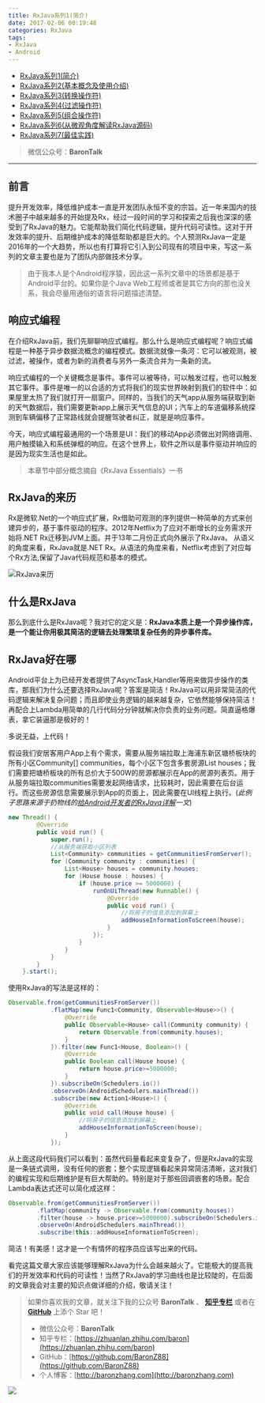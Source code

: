 ```yaml
---
title: RxJava系列1(简介)
date: 2017-02-06 00:19:48
categories: RxJava
tags:
- RxJava
- Android
---
```


* [RxJava系列1(简介)](http://baronzhang.com/blog/RxJava/RxJava系列1-简介/)
* [RxJava系列2(基本概念及使用介绍)](http://baronzhang.com/blog/RxJava/RxJava系列2-基本概念及使用介绍/)
* [RxJava系列3(转换操作符)](http://baronzhang.com/blog/RxJava/RxJava系列3-转换操作符/)
* [RxJava系列4(过滤操作符)](http://baronzhang.com/blog/RxJava/RxJava系列4-过滤操作符/)
* [RxJava系列5(组合操作符)](http://baronzhang.com/blog/RxJava/RxJava系列5-组合操作符/)
* [RxJava系列6(从微观角度解读RxJava源码)](http://baronzhang.com/blog/RxJava/RxJava系列6-从微观角度解读RxJava源码/)   
* [RxJava系列7(最佳实践)](http://baronzhang.com/blog/RxJava/RxJava系列7-最佳实践/)  

> 微信公众号：**BaronTalk**

***
## 前言
提升开发效率，降低维护成本一直是开发团队永恒不变的宗旨。近一年来国内的技术圈子中越来越多的开始提及Rx，经过一段时间的学习和探索之后我也深深的感受到了RxJava的魅力。它能帮助我们简化代码逻辑，提升代码可读性。这对于开发效率的提升、后期维护成本的降低帮助都是巨大的。个人预测RxJava一定是2016年的一个大趋势，所以也有打算将它引入到公司现有的项目中来，写这一系列的文章主要也是为了团队内部做技术分享。

> 由于我本人是个Android程序猿，因此这一系列文章中的场景都是基于Android平台的。如果你是个Java Web工程师或者是其它方向的那也没关系，我会尽量用通俗的语言将问题描述清楚。

<!-- more -->

## 响应式编程
在介绍RxJava前，我们先聊聊响应式编程。那么什么是响应式编程呢？响应式编程是一种基于异步数据流概念的编程模式。数据流就像一条河：它可以被观测，被过滤，被操作，或者为新的消费者与另外一条流合并为一条新的流。

响应式编程的一个关键概念是事件。事件可以被等待，可以触发过程，也可以触发其它事件。事件是唯一的以合适的方式将我们的现实世界映射到我们的软件中：如果屋里太热了我们就打开一扇窗户。同样的，当我们的天气app从服务端获取到新的天气数据后，我们需要更新app上展示天气信息的UI；汽车上的车道偏移系统探测到车辆偏移了正常路线就会提醒驾驶者纠正，就是是响应事件。

今天，响应式编程最通用的一个场景是UI：我们的移动App必须做出对网络调用、用户触摸输入和系统弹框的响应。在这个世界上，软件之所以是事件驱动并响应的是因为现实生活也是如此。

> 本章节中部分概念摘自《RxJava Essentials》一书

## RxJava的来历
Rx是微软.Net的一个响应式扩展，Rx借助可观测的序列提供一种简单的方式来创建异步的，基于事件驱动的程序。2012年Netflix为了应对不断增长的业务需求开始将.NET Rx迁移到JVM上面。并于13年二月份正式向外展示了RxJava。
从语义的角度来看，RxJava就是.NET Rx。从语法的角度来看，Netflix考虑到了对应每个Rx方法,保留了Java代码规范和基本的模式。

![RxJava来历](http://ocjtywvav.bkt.clouddn.com/rxjava/1/RxJava%E6%9D%A5%E5%8E%86.png)

## 什么是RxJava

那么到底什么是RxJava呢？我对它的定义是：**RxJava本质上是一个异步操作库，是一个能让你用极其简洁的逻辑去处理繁琐复杂任务的异步事件库。**

## RxJava好在哪
Android平台上为已经开发者提供了AsyncTask,Handler等用来做异步操作的类库，那我们为什么还要选择RxJava呢？答案是简洁！RxJava可以用非常简洁的代码逻辑来解决复杂问题；而且即使业务逻辑的越来越复杂，它依然能够保持简洁！再配合上Lambda用简单的几行代码分分钟就解决你负责的业务问题。简直逼格爆表，拿它装逼那是极好的！

多说无益，上代码！

假设我们安居客用户App上有个需求，需要从服务端拉取上海浦东新区塘桥板块的所有小区Community[] communities，每个小区下包含多套房源List<House> houses；我们需要把塘桥板块的所有总价大于500W的房源都展示在App的房源列表页。用于从服务端拉取communities需要发起网络请求，比较耗时，因此需要在后台运行。而这些房源信息需要展示到App的页面上，因此需要在UI线程上执行。(*此例子思路来源于扔物线的[给Android开发者的RxJava详解](http://gank.io/post/560e15be2dca930e00da1083)一文*)

```java       
new Thread() {
        @Override
        public void run() {
            super.run();
            //从服务端获取小区列表
            List<Community> communities = getCommunitiesFromServer();
            for (Community community : communities) {
                List<House> houses = community.houses;
                for (House house : houses) {
                    if (house.price >= 5000000) {
                        runOnUiThread(new Runnable() {
                            @Override
                            public void run() {
                                //将房子的信息添加到屏幕上
                                addHouseInformationToScreen(house);
                            }
                        });
                    }
                }
            }
        }
    }.start();
```

使用RxJava的写法是这样的：

```java
Observable.from(getCommunitiesFromServer())
            .flatMap(new Func1<Community, Observable<House>>() {
                @Override
                public Observable<House> call(Community community) {
                    return Observable.from(community.houses);
                }
            }).filter(new Func1<House, Boolean>() {
                @Override
                public Boolean call(House house) {
                    return house.price>=5000000;
                }
            }).subscribeOn(Schedulers.io())
            .observeOn(AndroidSchedulers.mainThread())
            .subscribe(new Action1<House>() {
                @Override
                public void call(House house) {
                    //将房子的信息添加到屏幕上
                    addHouseInformationToScreen(house);
                }
            });
```

从上面这段代码我们可以看到：虽然代码量看起来变复杂了，但是RxJava的实现是一条链式调用，没有任何的嵌套；整个实现逻辑看起来异常简洁清晰，这对我们的编程实现和后期维护是有巨大帮助的。特别是对于那些回调嵌套的场景。配合Lambda表达式还可以简化成这样：

```java
Observable.from(getCommunitiesFromServer())
        .flatMap(community -> Observable.from(community.houses))
        .filter(house -> house.price>=5000000).subscribeOn(Schedulers.io())
        .observeOn(AndroidSchedulers.mainThread())
        .subscribe(this::addHouseInformationToScreen);
```

简洁！有美感！这才是一个有情怀的程序员应该写出来的代码。

看完这篇文章大家应该能够理解RxJava为什么会越来越火了。它能极大的提高我们的开发效率和代码的可读性！当然了RxJava的学习曲线也是比较陡的，在后面的文章我会对主要的知识点做详细的介绍，敬请关注！

> 如果你喜欢我的文章，就关注下我的公众号 **BaronTalk** 、 [**知乎专栏**](https://zhuanlan.zhihu.com/baron) 或者在 [**GitHub**](https://github.com/BaronZ88) 上添个 Star 吧！
>   
> * 微信公众号：**BaronTalk**
> * 知乎专栏：[https://zhuanlan.zhihu.com/baron](https://zhuanlan.zhihu.com/baron)  
> * GitHub：[https://github.com/BaronZ88](https://github.com/BaronZ88)
> * 个人博客：[http://baronzhang.com](http://baronzhang.com)

![](http://ocjtywvav.bkt.clouddn.com/blog/common/qrcode1.png)
